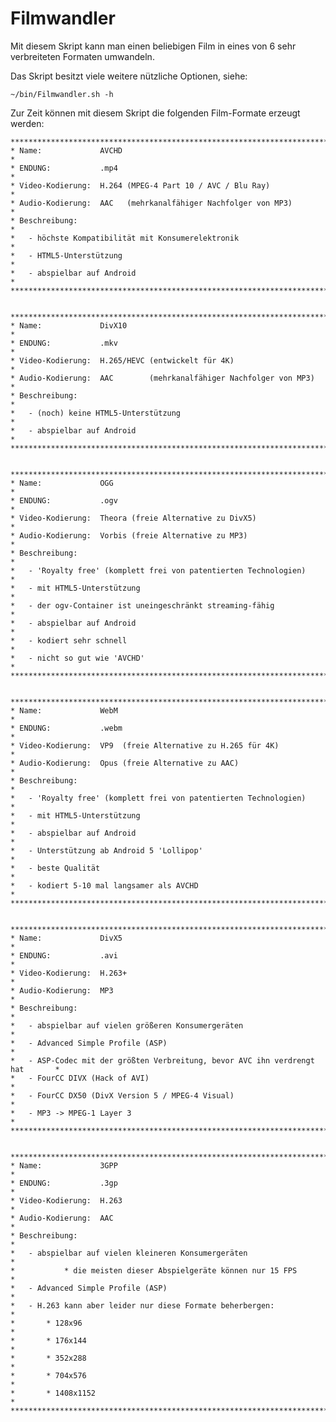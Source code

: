 # Filmwandler
Mit diesem Skript kann man einen beliebigen Film in eines von 6 sehr verbreiteten Formaten umwandeln.

Das Skript besitzt viele weitere nützliche Optionen, siehe:

    ~/bin/Filmwandler.sh -h

Zur Zeit können mit diesem Skript die folgenden Film-Formate erzeugt werden:

    ********************************************************************************
    * Name:             AVCHD                                                      *
    * ENDUNG:           .mp4                                                       *
    * Video-Kodierung:  H.264 (MPEG-4 Part 10 / AVC / Blu Ray)                     *
    * Audio-Kodierung:  AAC   (mehrkanalfähiger Nachfolger von MP3)                *
    * Beschreibung:                                                                *
    *   - höchste Kompatibilität mit Konsumerelektronik                            *
    *   - HTML5-Unterstützung                                                      *
    *   - abspielbar auf Android                                                   *
    ********************************************************************************


    ********************************************************************************
    * Name:             DivX10                                                     *
    * ENDUNG:           .mkv                                                       *
    * Video-Kodierung:  H.265/HEVC (entwickelt für 4K)                             *
    * Audio-Kodierung:  AAC        (mehrkanalfähiger Nachfolger von MP3)           *
    * Beschreibung:                                                                *
    *   - (noch) keine HTML5-Unterstützung                                         *
    *   - abspielbar auf Android                                                   *
    ********************************************************************************


    ********************************************************************************
    * Name:             OGG                                                        *
    * ENDUNG:           .ogv                                                       *
    * Video-Kodierung:  Theora (freie Alternative zu DivX5)                        *
    * Audio-Kodierung:  Vorbis (freie Alternative zu MP3)                          *
    * Beschreibung:                                                                *
    *   - 'Royalty free' (komplett frei von patentierten Technologien)             *
    *   - mit HTML5-Unterstützung                                                  *
    *   - der ogv-Container ist uneingeschränkt streaming-fähig                    *
    *   - abspielbar auf Android                                                   *
    *   - kodiert sehr schnell                                                     *
    *   - nicht so gut wie 'AVCHD'                                                 *
    ********************************************************************************


    ********************************************************************************
    * Name:             WebM                                                       *
    * ENDUNG:           .webm                                                      *
    * Video-Kodierung:  VP9  (freie Alternative zu H.265 für 4K)                   *
    * Audio-Kodierung:  Opus (freie Alternative zu AAC)                            *
    * Beschreibung:                                                                *
    *   - 'Royalty free' (komplett frei von patentierten Technologien)             *
    *   - mit HTML5-Unterstützung                                                  *
    *   - abspielbar auf Android                                                   *
    *   - Unterstützung ab Android 5 'Lollipop'                                    *
    *   - beste Qualität                                                           *
    *   - kodiert 5-10 mal langsamer als AVCHD                                     *
    ********************************************************************************


    ********************************************************************************
    * Name:             DivX5                                                      *
    * ENDUNG:           .avi                                                       *
    * Video-Kodierung:  H.263+                                                     *
    * Audio-Kodierung:  MP3                                                        *
    * Beschreibung:                                                                *
    *   - abspielbar auf vielen größeren Konsumergeräten                           *
    *   - Advanced Simple Profile (ASP)                                            *
    *   - ASP-Codec mit der größten Verbreitung, bevor AVC ihn verdrengt hat       *
    *   - FourCC DIVX (Hack of AVI)                                                *
    *   - FourCC DX50 (DivX Version 5 / MPEG-4 Visual)                             *
    *   - MP3 -> MPEG-1 Layer 3                                                    *
    ********************************************************************************


    ********************************************************************************
    * Name:             3GPP                                                       *
    * ENDUNG:           .3gp                                                       *
    * Video-Kodierung:  H.263                                                      *
    * Audio-Kodierung:  AAC                                                        *
    * Beschreibung:                                                                *
    *   - abspielbar auf vielen kleineren Konsumergeräten                          *
    *           * die meisten dieser Abspielgeräte können nur 15 FPS               *
    *   - Advanced Simple Profile (ASP)                                            *
    *   - H.263 kann aber leider nur diese Formate beherbergen:                    *
    *       * 128x96                                                               *
    *       * 176x144                                                              *
    *       * 352x288                                                              *
    *       * 704x576                                                              *
    *       * 1408x1152                                                            *
    ********************************************************************************
